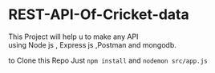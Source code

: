 # REST-API-Of-Cricket-data

This Project will help u to make any API <br/>
 using Node js , Express js ,Postman and mongodb.
 
 to Clone this Repo Just `npm install`
 and `nodemon src/app.js`

